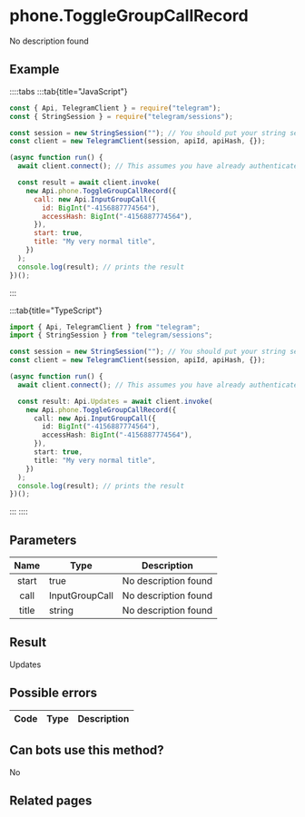 # phone.ToggleGroupCallRecord

No description found

## Example

::::tabs
:::tab{title="JavaScript"}

```js
const { Api, TelegramClient } = require("telegram");
const { StringSession } = require("telegram/sessions");

const session = new StringSession(""); // You should put your string session here
const client = new TelegramClient(session, apiId, apiHash, {});

(async function run() {
  await client.connect(); // This assumes you have already authenticated with .start()

  const result = await client.invoke(
    new Api.phone.ToggleGroupCallRecord({
      call: new Api.InputGroupCall({
        id: BigInt("-4156887774564"),
        accessHash: BigInt("-4156887774564"),
      }),
      start: true,
      title: "My very normal title",
    })
  );
  console.log(result); // prints the result
})();
```

:::

:::tab{title="TypeScript"}

```ts
import { Api, TelegramClient } from "telegram";
import { StringSession } from "telegram/sessions";

const session = new StringSession(""); // You should put your string session here
const client = new TelegramClient(session, apiId, apiHash, {});

(async function run() {
  await client.connect(); // This assumes you have already authenticated with .start()

  const result: Api.Updates = await client.invoke(
    new Api.phone.ToggleGroupCallRecord({
      call: new Api.InputGroupCall({
        id: BigInt("-4156887774564"),
        accessHash: BigInt("-4156887774564"),
      }),
      start: true,
      title: "My very normal title",
    })
  );
  console.log(result); // prints the result
})();
```

:::
::::

## Parameters

| Name  | Type           | Description          |
| :---: | -------------- | -------------------- |
| start | true           | No description found |
| call  | InputGroupCall | No description found |
| title | string         | No description found |

## Result

Updates

## Possible errors

| Code | Type | Description |
| :--: | ---- | ----------- |

## Can bots use this method?

No

## Related pages
